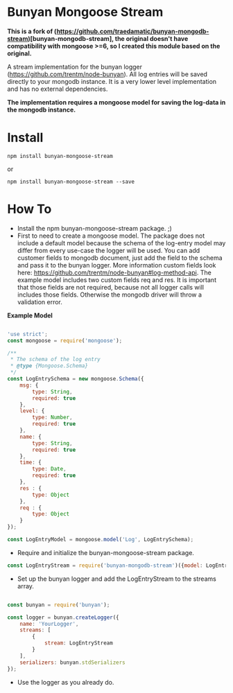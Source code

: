 # Bunyan Mongoose Stream

**This is a fork of (https://github.com/traedamatic/bunyan-mongodb-stream)[bunyan-mongodb-stream], the original doesn't have compatibility with mongoose >=6, so I created this module based on the original.** 

A stream implementation for the bunyan logger (https://github.com/trentm/node-bunyan). All log entries will be saved directly to your mongodb
instance. It is a very lower level implementation and has no external dependencies.

**The implementation requires a mongoose model for saving the log-data in the mongodb instance.**

# Install
 
```
npm install bunyan-mongoose-stream
```
or

```
npm install bunyan-mongoose-stream --save
```

# How To

* Install the npm bunyan-mongoose-stream package. ;)
* First to need to create a mongoose model. The package does not include a default model because the schema of the log-entry model may differ
from every use-case the logger will be used. You can add customer fields to mongodb document, just add the field to the schema and pass it to the bunyan logger. More information 
custom fields look here: https://github.com/trentm/node-bunyan#log-method-api. The example model includes two custom fields req and res. It is
important that those fields are not required, because not all logger calls will includes those fields. Otherwise the mongodb driver will throw 
a validation error.


**Example Model**

```javascript

'use strict';
const mongoose = require('mongoose');

/**
 * The schema of the log entry
 * @type {Mongoose.Schema}
 */
const LogEntrySchema = new mongoose.Schema({
    msg: {
        type: String,
        required: true
    },
    level: {
        type: Number,
        required: true
    },
    name: {
        type: String,
        required: true
    },
    time: {
        type: Date,
        required: true
    },
    res : {
        type: Object
    },
    req : {
        type: Object
    }
});

const LogEntryModel = mongoose.model('Log', LogEntrySchema);
```
* Require and initialize the bunyan-mongoose-stream package.

```javascript
const LogEntryStream = require('bunyan-mongodb-stream')({model: LogEntryModel});
```

* Set up the bunyan logger and add the LogEntryStream to the streams array.

```javascript

const bunyan = require('bunyan');

const logger = bunyan.createLogger({
    name: 'YourLogger',
    streams: [
        {
            stream: LogEntryStream
        }
    ],
    serializers: bunyan.stdSerializers
});

```

* Use the logger as you already do.
